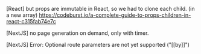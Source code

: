 [React] but props are immutable in React, so we had to clone each child. (in a new array)
https://codeburst.io/a-complete-guide-to-props-children-in-react-c315fab74e7c

[NextJS] no page generation on demand, only with timer.

[NextJS] Error: Optional route parameters are not yet supported ("[[by]]")